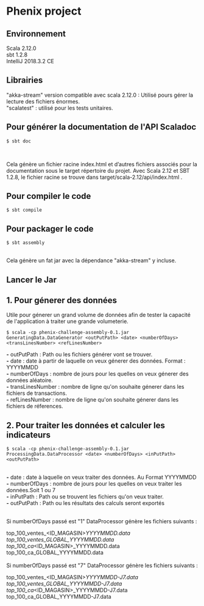 <h1>Phenix project</h1>

<h2>Environnement</h2>
Scala 2.12.0<br>
sbt 1.2.8<br>
IntelliJ 2018.3.2 CE<br>

<h2>Librairies</h2>
"akka-stream" version compatible avec scala 2.12.0 : Utilisé pours gérer la lecture des fichiers énormes.<br>
"scalatest" : utilisé pour les tests unitaires.<br>



<h2>Pour générer la documentation de l'API Scaladoc</h2>

  ```
  $ sbt doc
  
```
<br>

Cela génère un fichier racine index.html et d’autres fichiers associés pour la documentation sous le target répertoire du projet. Avec Scala 2.12 et SBT 1.2.8, le fichier racine se trouve dans target/scala-2.12/api/index.html .
<h2>Pour compiler le code</h2>

  ```
  $ sbt compile
  
```
<h2>Pour packager le code</h2>

  ```
  $ sbt assembly
  
```
<br>
Cela génère un fat jar avec la dépendance "akka-stream" y incluse.<br>

<h2>Lancer le Jar</h2>
  <h2>1. Pour génerer des données</h2>
  Utile pour génerer un grand volume de données afin de tester la capacité de l'application à traiter une grande volumeterie.
  
  ```
$ scala -cp phenix-challenge-assembly-0.1.jar GeneratingData.DataGenerator <outPutPath> <date> <numberOfDays> <transLinesNumber> <refLinesNumber> 

```



  <b>-</b> outPutPath : Path ou les fichiers générer vont se trouver.</b><br>
  <b>-</b> date : date à partir de laquelle on veux génerer des données. Format : YYYYMMDD<br>
  <b>-</b> numberOfDays : nombre de jours pour les quelles on veux génerer des données aléatoire.<br> 
  <b>-</b> transLinesNumber : nombre de ligne qu'on souhaite génerer dans les fichiers de transactions.<br>
  <b>-</b> refLinesNumber : nombre de ligne qu'on souhaite génerer dans les fichiers de réferences.<br>

  <h2>2. Pour traiter les données et calculer les indicateurs</h2>

  ```
$ scala -cp phenix-challenge-assembly-0.1.jar ProcessingData.DataProcessor <date> <numberOfDays> <inPutPath> <outPutPath>

```
<br>
  <b>-</b> date : date à laquelle on veux traiter des données. Au Format YYYYMMDD<br>
  <b>-</b> numberOfDays : nombre de jours pour les quelles on veux traiter les données.Soit 1 ou 7<br>
  <b>-</b>  inPutPath : Path ou se trouvent les fichiers qu'on veux traiter.</b><br>
  <b>-</b>  outPutPath : Path ou les résultats des calculs seront exportés</b><br><br>
  
Si numberOfDays passé est "1" DataProcessor génère les fichiers suivants :<br>

top_100_ventes_<ID_MAGASIN>_YYYYMMDD.data<br>
top_100_ventes_GLOBAL_YYYYMMDD.data<br>
top_100_ca_<ID_MAGASIN>_YYYYMMDD.data<br>
top_100_ca_GLOBAL_YYYYMMDD.data<br>
<br>
Si numberOfDays passé est "7" DataProcessor génère les fichiers suivants :<br>

top_100_ventes_<ID_MAGASIN>_YYYYMMDD-J7.data<br>
top_100_ventes_GLOBAL_YYYYMMDD-J7.data<br>
top_100_ca_<ID_MAGASIN>_YYYYMMDD-J7.data<br>
top_100_ca_GLOBAL_YYYYMMDD-J7.data<br>



